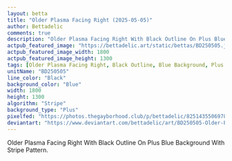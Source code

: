 ```yaml
---
layout: betta
title: "Older Plasma Facing Right (2025-05-05)"
author: Bettadelic
comments: true
description: "Older Plasma Facing Right With Black Outline On Plus Blue Background With Stripe Pattern."
actpub_featured_image: "https://bettadelic.art/static/bettas/BD250505.jpg"
actpub_featured_image_width: 1800
actpub_featured_image_height: 1300
tags: [Older Plasma Facing Right, Black Outline, Blue Background, Plus Background Pattern, Stripe Pattern, May 2025]
unitName: "BD250505"
line_color: "Black"
background_color: "Blue"
width: 1800
height: 1300
algorithm: "Stripe"
background_type: "Plus"
pixelfed: "https://photos.thegayborhood.club/p/bettadelic/825143550697866669"
deviantart: "https://www.deviantart.com/bettadelic/art/BD250505-Older-Plasma-Facing-Right-2025-05-05-1191394817"
---
```


Older Plasma Facing Right With Black Outline On Plus Blue Background With Stripe Pattern.
